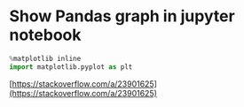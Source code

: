 # Show Pandas graph in jupyter notebook

```python
%matplotlib inline
import matplotlib.pyplot as plt
```

[https://stackoverflow.com/a/23901625](https://stackoverflow.com/a/23901625)